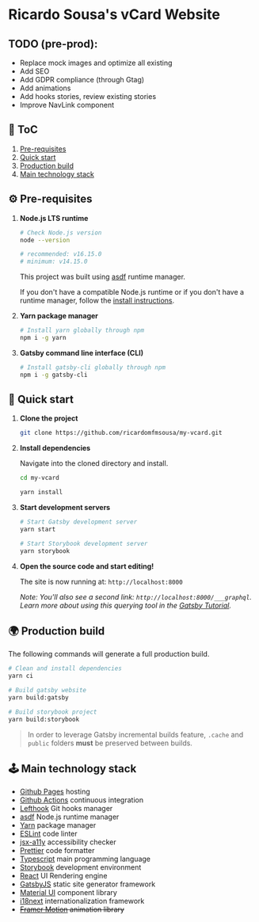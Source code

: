 # Ricardo Sousa's vCard Website

## TODO (pre-prod):

- Replace mock images and optimize all existing
- Add SEO
- Add GDPR compliance (through Gtag)
- Add animations
- Add hooks stories, review existing stories
- Improve NavLink component

## 📖 ToC

1. [Pre-requisites](#-pre-requisites)
1. [Quick start](#-quick-start)
1. [Production build](#-production-build)
1. [Main technology stack](#%EF%B8%8F-main-technology-stack)

## ⚙️ Pre-requisites

1. **Node.js LTS runtime**

   ```sh
   # Check Node.js version
   node --version

   # recommended: v16.15.0
   # minimum: v14.15.0
   ```

   This project was built using [asdf](https://asdf-vm.com/) runtime manager.

   If you don't have a compatible Node.js runtime or if you don't have a runtime manager, follow the [install instructions](https://asdf-vm.com/guide/getting-started.html).

1. **Yarn package manager**

   ```sh
   # Install yarn globally through npm
   npm i -g yarn
   ```

1. **Gatsby command line interface (CLI)**

   ```sh
   # Install gatsby-cli globally through npm
   npm i -g gatsby-cli
   ```

## 🚀 Quick start

1.  **Clone the project**

    ```sh
    git clone https://github.com/ricardomfmsousa/my-vcard.git
    ```

1.  **Install dependencies**

    Navigate into the cloned directory and install.

    ```sh
    cd my-vcard

    yarn install
    ```

1.  **Start development servers**

    ```sh
    # Start Gatsby development server
    yarn start

    # Start Storybook development server
    yarn storybook
    ```

1.  **Open the source code and start editing!**

    The site is now running at: `http://localhost:8000`

    _Note: You'll also see a second link: _`http://localhost:8000/___graphql`_.  
    Learn more about using this querying tool in the [Gatsby Tutorial](https://www.gatsbyjs.com/docs/tutorial/part-4/#use-graphiql-to-explore-the-data-layer-and-write-graphql-queries)._

## 🌍 Production build

The following commands will generate a full production build.

```sh
# Clean and install dependencies
yarn ci

# Build gatsby website
yarn build:gatsby

# Build storybook project
yarn build:storybook
```

> In order to leverage Gatsby incremental builds feature, `.cache` and `public` folders **must** be preserved between builds.

## 🕹️ Main technology stack

- [Github Pages](https://docs.github.com/pages/getting-started-with-github-pages/about-github-pages) hosting
- [Github Actions](https://github.com/features/actions) continuous integration
- [Lefthook](https://evilmartians.com/opensource/lefthook) Git hooks manager
- [asdf](https://asdf-vm.com/) Node.js runtime manager
- [Yarn](https://yarnpkg.com/) package manager
- [ESLint](https://eslint.org/) code linter
- [jsx-a11y](https://github.com/jsx-eslint/eslint-plugin-jsx-a11y) accessibility checker
- [Prettier](https://prettier.io/) code formatter
- [Typescript](https://www.typescriptlang.org/) main programming language
- [Storybook](https://storybook.js.org/) development environment
- [React](https://reactjs.org/) UI Rendering engine
- [GatsbyJS](https://www.gatsbyjs.com/) static site generator framework
- [Material UI](https://mui.com/) component library
- [i18next](https://www.i18next.com/) internationalization framework
- ~~[Framer Motion](https://www.framer.com/) animation library~~

